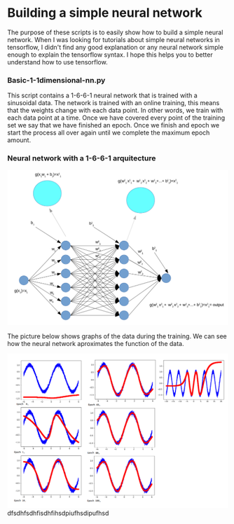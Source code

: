 # Building a simple neural network #

The purpose of these scripts is to easily show how to build a simple neural network. When I was looking for tutorials about simple neural networks in tensorflow, I didn't find any good explanation or any neural network simple enough to explain the tensorflow syntax. I hope this helps you to better understand how to use tensorflow.

### Basic-1-1dimensional-nn.py ###

This script contains a 1-6-6-1 neural network that is trained with a sinusoidal data. The network is trained with an online training, this means that the weights change with each data point. In other words, we train with each data point at a time. Once we have covered every point of the training set we say that we have finished an epoch. Once we finish and epoch we start the process all over again until we complete the maximum epoch amount.


### Neural network with a 1-6-6-1 arquitecture ###
![nn66]

The picture below shows graphs of the data during the training. We can see how the neural network aproximates the function of the data.

![graphs1]
dfsdhfsdhfisdhfihsdpiufhsdipufhsd














[nn66]:		https://github.com/diegoorellanaga/Tensorflow-Tutorial-For-Dummies/blob/master/Screenshot%20from%202017-10-20%2016-38-25.png

[graphs1]:	https://github.com/diegoorellanaga/Tensorflow-Tutorial-For-Dummies/blob/master/graphs.png
